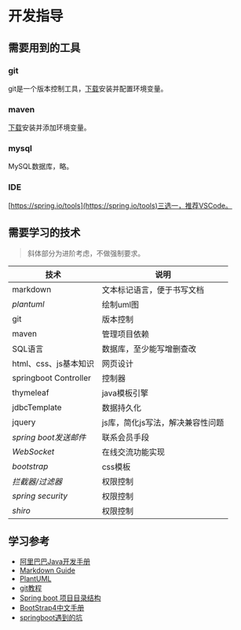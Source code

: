 # 开发指导
## 需要用到的工具
### git
git是一个版本控制工具，[下载](https://git-scm.com/downloads)安装并配置环境变量。

### maven
[下载](https://maven.apache.org/download.cgi)安装并添加环境变量。

### mysql
MySQL数据库，略。

### IDE
[https://spring.io/tools](https://spring.io/tools)三选一，推荐VSCode。

## 需要学习的技术
> 斜体部分为进阶考虑，不做强制要求。

|技术|说明|
|---|---|
|markdown|文本标记语言，便于书写文档|
|*plantuml*|绘制uml图|
|git|版本控制|
|maven|管理项目依赖|
|SQL语言|数据库，至少能写增删查改|
|html、css、js基本知识|网页设计|
|springboot Controller|控制器|
|thymeleaf|java模板引擎|
|jdbcTemplate|数据持久化|
|jquery|js库，简化js写法，解决兼容性问题|
|*spring boot发送邮件*|联系会员手段|
|*WebSocket*|在线交流功能实现|
|*bootstrap*|css模板|
|*拦截器/过滤器*|权限控制|
|*spring security*|权限控制|
|*shiro*|权限控制|

## 学习参考
- [阿里巴巴Java开发手册](https://yq.aliyun.com/articles/69327)
- [Markdown Guide](https://simplemde.com/markdown-guide)
- [PlantUML](http://plantuml.com/zh/)
- [git教程](https://www.liaoxuefeng.com/wiki/896043488029600)
- [Spring boot 项目目录结构](https://blog.csdn.net/u012675150/article/details/79351990)
- [BootStrap4中文手册](http://code.z01.com/v4/docs/)
- [springboot遇到的坑](https://www.ntutn.top/show/90)
